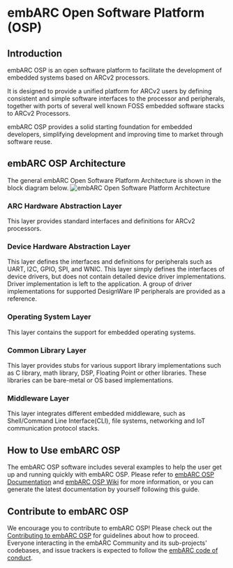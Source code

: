 # embARC Open Software Platform (OSP)
## Introduction
embARC OSP is an open software platform to facilitate the development of embedded systems based on ARCv2 processors.

It is designed to provide a unified platform for ARCv2 users by defining consistent and simple software interfaces to the processor and peripherals, together with ports of several well known FOSS embedded software stacks to ARCv2 Processors.

embARC OSP provides a solid starting foundation for embedded developers, simplifying development and improving time to market through software reuse.
## embARC OSP Architecture
The general embARC Open Software Platform Architecture is shown in the block diagram below.
![embARC Open Software Platform Architecture](../master/doc/documents/pic/embARC.jpg)
### ARC Hardware Abstraction Layer
This layer provides standard interfaces and definitions for ARCv2 processors.
### Device Hardware Abstraction Layer
This layer defines the interfaces and definitions for peripherals such as UART, I2C, GPIO, SPI, and WNIC. This layer simply defines the interfaces of device drivers, but does not contain detailed device driver implementations. Driver implementation is left to the application. A group of driver implementations for supported DesignWare IP peripherals are provided as a reference.
### Operating System Layer
This layer contains the support for embedded operating systems.
### Common Library Layer
This layer provides stubs for various support library implementations such as C library, math library, DSP, Floating Point or other libraries. These libraries can be bare-metal or OS based implementations.
### Middleware Layer
This layer integrates different embedded middleware, such as Shell/Command Line Interface(CLI), file systems, networking and IoT communication protocol stacks.
## How to Use embARC OSP
The embARC OSP software includes several examples to help the user get up and running quickly with embARC OSP. Please refer to [embARC OSP Documentation](http://foss-for-synopsys-dwc-arc-processors.github.io/embarc_osp) and [embARC OSP Wiki](https://github.com/foss-for-synopsys-dwc-arc-processors/embarc_osp/wiki) for more information, or you can generate the latest documentation by yourself following this guide.
## Contribute to embARC OSP
We encourage you to contribute to embARC OSP! Please check out the [Contributing to embARC OSP](../master/.github/CONTRIBUTING.md) for guidelines about how to proceed.
Everyone interacting in the embARC Community and its sub-projects' codebases, and issue trackers is expected to follow the [embARC code of conduct](../master/.github/CODE_OF_CONDUCT.md).
